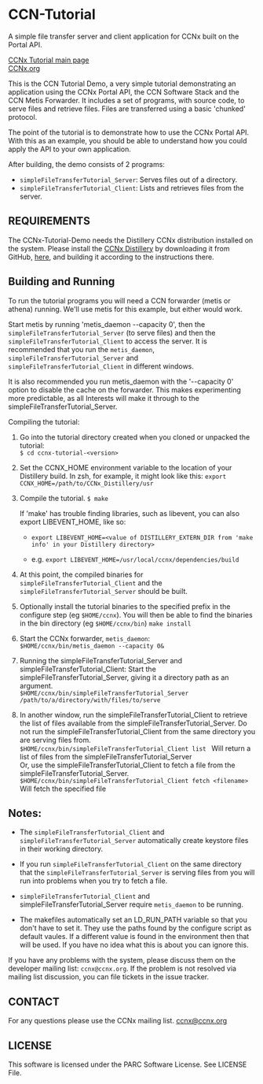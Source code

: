 CCN-Tutorial
=================

A simple file transfer server and client application for CCNx built on the Portal API. 

[CCNx Tutorial main page](https://github.com/PARC/ccnx-tutorial)   
[CCNx.org](https://www.ccnx.org/)


This is the CCN Tutorial Demo, a very simple tutorial demonstrating
an application using the CCNx Portal API, the CCN Software Stack and the CCN Metis Forwarder.  It includes a set of programs, with source code, to serve
files and retrieve files. Files are transferred using a basic 'chunked' protocol.

The point of the tutorial is to demonstrate how to use the CCNx Portal API.
With this as an example, you should be able to understand how you could apply
the API to your own application.

After building, the demo consists of 2 programs:

* `simpleFileTransferTutorial_Server`: Serves files out of a directory.
* `simpleFileTransferTutorial_Client`: Lists and retrieves files from the server.

REQUIREMENTS
------------

The CCNx-Tutorial-Demo needs the Distillery CCNx distribution installed on the
system. Please install the [CCNx Distillery](  https://github.com/PARC/CCNx_Distillery) by downloading it from GitHub, [here]( https://github.com/PARC/CCNx_Distillery), and
building it according to the instructions there.



Building and Running
--------------------

To run the tutorial programs you will need a CCN forwarder (metis or athena) running.
We'll use metis for this example, but either would work.


Start metis by running 'metis_daemon --capacity 0', then the `simpleFileTransferTutorial_Server` (to serve files) 
and then the `simpleFileTransferTutorial_Client` to access the server.   It is recommended that you run 
the `metis_daemon`, `simpleFileTransferTutorial_Server` and `simpleFileTransferTutorial_Client` in different windows.

It is also recommended you run metis_daemon with the '--capacity 0' option to disable the cache
on the forwarder. This makes experimenting more predictable, as all Interests will make it
through to the simpleFileTransferTutorial_Server. 

Compiling the tutorial:

1. Go into the tutorial directory created when you cloned or unpacked the tutorial:   
   `$ cd ccnx-tutorial-<version>`

2. Set the CCNX_HOME environment variable to the location of your Distillery build. In zsh, for example,
it might look like this:
`export CCNX_HOME=/path/to/CCNx_Distillery/usr`
   

3. Compile the tutorial.
`$ make`  

    If 'make' has trouble finding libraries, such as libevent, you can also export LIBEVENT_HOME, like so: 

    * `export LIBEVENT_HOME=<value of DISTILLERY_EXTERN_DIR from 'make info' in your Distillery directory>`

    * e.g.  `export LIBEVENT_HOME=/usr/local/ccnx/dependencies/build`


4. At this point, the compiled binaries for `simpleFileTransferTutorial_Client` and the
`simpleFileTransferTutorial_Server` should be built.

5. Optionally install the tutorial binaries to the specified prefix in the
configure step (eg `$HOME/ccnx`). You will then be able to find the binaries in
the bin directory (eg `$HOME/ccnx/bin`)
`make install`

6. Start the CCNx forwarder, `metis_daemon`:  
`$HOME/ccnx/bin/metis_daemon --capacity 0&`

7. Running the simpleFileTransferTutorial_Server and simpleFileTransferTutorial_Client:
  Start the simpleFileTransferTutorial_Server, giving it a directory path as an argument.  
  `$HOME/ccnx/bin/simpleFileTransferTutorial_Server /path/to/a/directory/with/files/to/serve`

8.  In another window, run the simpleFileTransferTutorial_Client to retrieve the list of files
  available from the simpleFileTransferTutorial_Server. Do not run the simpleFileTransferTutorial_Client from the
  same directory you are serving files from.  
  `$HOME/ccnx/bin/simpleFileTransferTutorial_Client list ` Will return a list of files from the simpleFileTransferTutorial_Server  
  Or, use the simpleFileTransferTutorial_Client to fetch a file from the simpleFileTransferTutorial_Server. 
  `$HOME/ccnx/bin/simpleFileTransferTutorial_Client fetch <filename>`    
  Will fetch the specified file

## Notes: ##

- The `simpleFileTransferTutorial_Client` and `simpleFileTransferTutorial_Server` automatically create keystore files in
  their working directory.

- If you run `simpleFileTransferTutorial_Client` on the same directory that the `simpleFileTransferTutorial_Server` is
  serving files from you will run into problems when you try to fetch a file.

- `simpleFileTransferTutorial_Client` and simpleFileTransferTutorial_Server require `metis_daemon` to be running.

- The makefiles automatically set an LD_RUN_PATH variable so that you don't
  have to set it. They use the paths found by the configure script as default
  vaules.  If a different value is found in the environment then that will be
  used.  If you have no idea what this is about you can ignore this.

If you have any problems with the system, please discuss them on the developer 
mailing list:  `ccnx@ccnx.org`.  If the problem is not resolved via mailing list 
discussion, you can file tickets in the issue tracker.


CONTACT
-------

For any questions please use the CCNx mailing list.  ccnx@ccnx.org


LICENSE
-------

This software is licensed under the PARC Software License. See LICENSE File.


